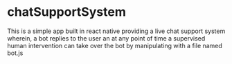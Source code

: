 # chatSupportSystem
This is a simple app built in react native providing a live chat support system wherein, a bot replies to the user an at any point of time a supervised human intervention can take over the bot by manipulating with a file named bot.js
